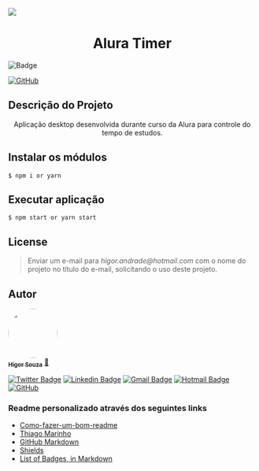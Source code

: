 ![](https://camo.githubusercontent.com/2ef2a441f9eaa1aca489796981cfa851d9388e08209b08e57526a06b4e604a57/68747470733a2f2f656c656374726f6e6a732e6f72672f696d616765732f656c656374726f6e2d6c6f676f2e737667)

<h1 align="center">Alura Timer</h1>

![Badge](https://img.shields.io/badge/Electron-Javascript-%237159c1?style=for-the-badge&logo=ghost)

[![GitHub](https://badgen.net/badge/icon/github?icon=github&label)](https://github.com/souzarogih/alura-timer)

## Descrição do Projeto

<p align="center">Aplicação desktop desenvolvida durante curso da Alura para controle do tempo de estudos.</p>

## Instalar os módulos

`$ npm i or yarn`

## Executar aplicação

`$ npm start or yarn start`

## License

> Enviar um e-mail para _higor.andrade@hotmail.com_ com o nome do projeto no título do
> e-mail, solicitando o uso deste projeto.

## Autor

<a href="https://github.com/souzarogih">
 <img style="border-radius: 50%;" src="https://avatars.githubusercontent.com/u/33656742?v=4" width="100px;" alt=""/>
 <br />
 <sub><b>Higor Souza</b></sub></a> <a href="https://github.com/souzarogih" title="Rocketseat">🚀</a>

[![Twitter Badge](https://img.shields.io/badge/-@HigorSouza04-1ca0f1?style=flat-square&labelColor=1ca0f1&logo=twitter&logoColor=white&link=https://twitter.com/HigorSouza04)](https://twitter.com/i/redirect?url=https%3A%2F%2Ftwitter.com%2FHigorSouza04&t=1&cn=bG9naW5fbm90aWZpY2F0aW9uX2VtYWls&sig=a0e0273dce32a5c70e3ef154782b2ce5c4a5ef53&iid=cb7ce91830aa4ed4a58b1b4e7edbbfff&uid=343469291&nid=296+1)
[![Linkedin Badge](https://img.shields.io/badge/-HigorSouza-blue?style=flat-square&logo=Linkedin&logoColor=white&link=https:https://www.linkedin.com/in/higor-souza-aab27051/)](https://www.linkedin.com/in/higor-souza-aab27051/)
[![Gmail Badge](https://img.shields.io/badge/-rogih.andrade@gmail.com-c14438?style=flat-square&logo=Gmail&logoColor=white&link=mailto:rogih.andrade@gmail.com)](mailto:rogih.andrade@gmail.com)
[![Hotmail Badge](https://img.shields.io/badge/-Hotmail-0078D4?style=flat-square&logo=microsoft-outlook&logoColor=white&link=mailto:higor.andrade@hotmail.com)](mailto:higor.andrade@hotmail.com)
[![GitHub](https://badgen.net/badge/icon/github?icon=github&label)](https://github.com/souzarogih)

### Readme personalizado através dos seguintes links

- [Como-fazer-um-bom-readme](https://blog.rocketseat.com.br/como-fazer-um-bom-readme/)
- [Thiago Marinho](https://gist.github.com/tgmarinho/931ce1ad6de9c24c7f3b6d7848de9fbd)
- [GitHub Markdown](https://github.com/ekalinin/github-markdown-toc#table-of-contents)
- [Shields](https://shields.io/)
- [List of Badges, in Markdown](https://github.com/Naereen/badges)
